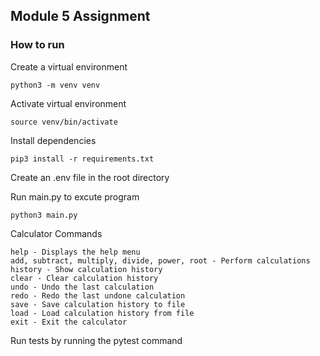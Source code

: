 ## Module 5 Assignment

### How to run 
Create a virtual environment 
```
python3 -m venv venv
```

Activate virtual environment
```
source venv/bin/activate
```

Install dependencies
```
pip3 install -r requirements.txt
```

Create an .env file in the root directory

Run main.py to excute program
```
python3 main.py
```

Calculator Commands
```
help - Displays the help menu
add, subtract, multiply, divide, power, root - Perform calculations
history - Show calculation history
clear - Clear calculation history
undo - Undo the last calculation
redo - Redo the last undone calculation
save - Save calculation history to file
load - Load calculation history from file
exit - Exit the calculator
```

Run tests by running the pytest command